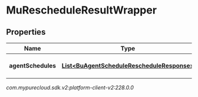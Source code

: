 # MuRescheduleResultWrapper


## Properties

| Name | Type | Description | Notes |
| ------------ | ------------- | ------------- | ------------- |
| **agentSchedules** | [**List&lt;BuAgentScheduleRescheduleResponse&gt;**](BuAgentScheduleRescheduleResponse) | The list of agent schedules |  [optional] |




_com.mypurecloud.sdk.v2:platform-client-v2:228.0.0_
